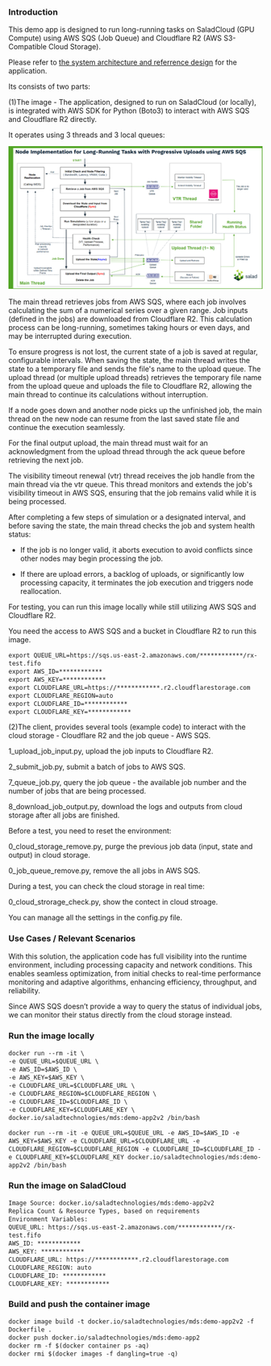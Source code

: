 ### Introduction

This demo app is designed to run long-running tasks on SaladCloud (GPU Compute) using AWS SQS (Job Queue) and Cloudflare R2 (AWS S3-Compatible Cloud Storage).

Please refer to [the system architecture and referrence design](https://github.com/SaladTechnologies/mds/blob/main/SCE%20Architectural%20Overview/5%20reference%20design%20for%20long-running%20tasks.png) for the application.

Its consists of two parts:

(1)The image - The application, designed to run on SaladCloud (or locally), is integrated with AWS SDK for Python (Boto3) to interact with AWS SQS and Cloudflare R2 directly.

It operates using 3 threads and 3 local queues:

![Node Implementation](node_implementation.png)

The main thread retrieves jobs from AWS SQS, where each job involves calculating the sum of a numerical series over a given range. Job inputs (defined in the jobs) are downloaded from Cloudflare R2. This calculation process can be long-running, sometimes taking hours or even days, and may be interrupted during execution.

To ensure progress is not lost, the current state of a job is saved at regular, configurable intervals. When saving the state, the main thread writes the state to a temporary file and sends the file's name to the upload queue. The upload thread (or multiple upload threads) retrieves the temporary file name from the upload queue and uploads the file to Cloudflare R2, allowing the main thread to continue its calculations without interruption.

If a node goes down and another node picks up the unfinished job, the main thread on the new node can resume from the last saved state file and continue the execution seamlessly.

For the final output upload, the main thread must wait for an acknowledgment from the upload thread through the ack queue before retrieving the next job.

The visibility timeout renewal (vtr) thread receives the job handle from the main thread via the vtr queue. This thread monitors and extends the job's visibility timeout in AWS SQS, ensuring that the job remains valid while it is being processed.

After completing a few steps of simulation or a designated interval, and before saving the state, the main thread checks the job and system health status:

- If the job is no longer valid, it aborts execution to avoid conflicts since other nodes may begin processing the job.

- If there are upload errors, a backlog of uploads, or significantly low processing capacity, it terminates the job execution and triggers node reallocation.

For testing, you can run this image locally while still utilizing AWS SQS and Cloudflare R2.

You need the access to AWS SQS and a bucket in Cloudflare R2 to run this image.

```
export QUEUE_URL=https://sqs.us-east-2.amazonaws.com/************/rx-test.fifo
export AWS_ID=************
export AWS_KEY=************
export CLOUDFLARE_URL=https://************.r2.cloudflarestorage.com
export CLOUDFLARE_REGION=auto
export CLOUDFLARE_ID=************
export CLOUDFLARE_KEY=************
```

(2)The client, provides several tools (example code) to interact with the cloud storage - Cloudflare R2 and the job queue - AWS SQS.

1_upload_job_input.py, upload the job inputs to Cloudflare R2.

2_submit_job.py, submit a batch of jobs to AWS SQS.

7_queue_job.py, query the job queue - the available job number and the number of jobs that are being processed.

8_download_job_output.py, download the logs and outputs from cloud storage after all jobs are finished.

Before a test, you need to reset the environment:

0_cloud_storage_remove.py, purge the previous job data (input, state and output) in cloud storage.

0_job_queue_remove.py, remove the all jobs in AWS SQS.

During a test, you can check the cloud storage in real time:

0_cloud_strorage_check.py, show the contect in cloud stroage.

You can manage all the settings in the config.py file.


### Use Cases / Relevant Scenarios

With this solution, the application code has full visibility into the runtime environment, including processing capacity and network conditions. This enables seamless optimization, from initial checks to real-time performance monitoring and adaptive algorithms, enhancing efficiency, throughput, and reliability.

Since AWS SQS doesn’t provide a way to query the status of individual jobs, we can monitor their status directly from the cloud storage instead.

### Run the image locally

```
docker run --rm -it \
-e QUEUE_URL=$QUEUE_URL \
-e AWS_ID=$AWS_ID \
-e AWS_KEY=$AWS_KEY \
-e CLOUDFLARE_URL=$CLOUDFLARE_URL \
-e CLOUDFLARE_REGION=$CLOUDFLARE_REGION \
-e CLOUDFLARE_ID=$CLOUDFLARE_ID \
-e CLOUDFLARE_KEY=$CLOUDFLARE_KEY \
docker.io/saladtechnologies/mds:demo-app2v2 /bin/bash
```

```
docker run --rm -it -e QUEUE_URL=$QUEUE_URL -e AWS_ID=$AWS_ID -e AWS_KEY=$AWS_KEY -e CLOUDFLARE_URL=$CLOUDFLARE_URL -e CLOUDFLARE_REGION=$CLOUDFLARE_REGION -e CLOUDFLARE_ID=$CLOUDFLARE_ID -e CLOUDFLARE_KEY=$CLOUDFLARE_KEY docker.io/saladtechnologies/mds:demo-app2v2 /bin/bash
```

### Run the image on SaladCloud

```
Image Source: docker.io/saladtechnologies/mds:demo-app2v2
Replica Count & Resource Types, based on requirements
Environment Variables:
QUEUE_URL: https://sqs.us-east-2.amazonaws.com/************/rx-test.fifo
AWS_ID: ************
AWS_KEY: ************
CLOUDFLARE_URL: https://************.r2.cloudflarestorage.com
CLOUDFLARE_REGION: auto
CLOUDFLARE_ID: ************
CLOUDFLARE_KEY: ************
```

### Build and push the container image

```
docker image build -t docker.io/saladtechnologies/mds:demo-app2v2 -f Dockerfile .
docker push docker.io/saladtechnologies/mds:demo-app2
docker rm -f $(docker container ps -aq)
docker rmi $(docker images -f dangling=true -q)
```